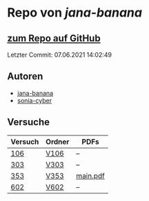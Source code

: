 # Repo von *jana-banana*

## [zum Repo auf GitHub](https://github.com/jana-banana/AP-2020)

Letzter Commit: 07.06.2021 14:02:49

## Autoren
- [jana-banana](https://github.com/jana-banana)
- [sonia-cyber](https://github.com/sonia-cyber)

## Versuche

|       Versuch       |                           Ordner                            |                                                            PDFs                                                             |
|---------------------|-------------------------------------------------------------|-----------------------------------------------------------------------------------------------------------------------------|
|[106](../versuch/106)|[V106](https://github.com/jana-banana/AP-2020/tree/main/V106)|–                                                                                                                            |
|[303](../versuch/303)|[V303](https://github.com/jana-banana/AP-2020/tree/main/V303)|–                                                                                                                            |
|[353](../versuch/353)|[V353](https://github.com/jana-banana/AP-2020/tree/main/V353)|[main.pdf](https://docs.google.com/viewer?url=https://raw.githubusercontent.com/jana-banana/AP-2020/main/V353/build/main.pdf)|
|[602](../versuch/602)|[V602](https://github.com/jana-banana/AP-2020/tree/main/V602)|–                                                                                                                            |
